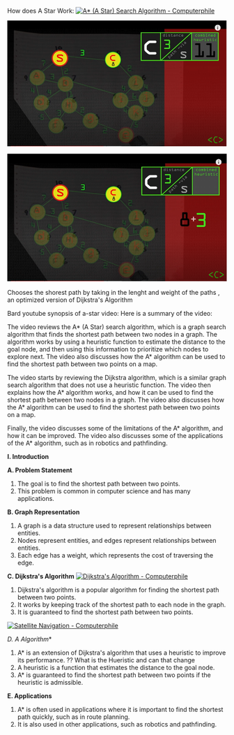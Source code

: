 How does A Star Work: 
[![A* (A Star) Search Algorithm - Computerphile](https://img.youtube.com/vi/ySN5Wnu88nE/0.jpg)](https://www.youtube.com/watch?v=ySN5Wnu88nE)

![Adding of Distance plus Path via Solved](adding_of_distance_plus_path_via_solved.PNG)

![Adding of Distance plus Path via](adding_of_distance_plus_path_via.PNG)

Chooses the shorest path by taking in the lenght and weight of the paths , an optimized version of  Dijkstra's Algorithm

Bard youtube synopsis of a-star video:
Here is a summary of the video:

The video reviews the A* (A Star) search algorithm, which is a graph search algorithm that finds the shortest path between two nodes in a graph. The algorithm works by using a heuristic function to estimate the distance to the goal node, and then using this information to prioritize which nodes to explore next. The video also discusses how the A* algorithm can be used to find the shortest path between two points on a map.

The video starts by reviewing the Dijkstra algorithm, which is a similar graph search algorithm that does not use a heuristic function. The video then explains how the A* algorithm works, and how it can be used to find the shortest path between two nodes in a graph. The video also discusses how the A* algorithm can be used to find the shortest path between two points on a map.

Finally, the video discusses some of the limitations of the A* algorithm, and how it can be improved. The video also discusses some of the applications of the A* algorithm, such as in robotics and pathfinding. 

**I. Introduction**

**A. Problem Statement**

1. The goal is to find the shortest path between two points.
2. This problem is common in computer science and has many applications.

**B. Graph Representation**

1. A graph is a data structure used to represent relationships between entities.
2. Nodes represent entities, and edges represent relationships between entities.
3. Each edge has a weight, which represents the cost of traversing the edge.

**C. Dijkstra's Algorithm**
[![Dijkstra's Algorithm - Computerphile](https://img.youtube.com/vi/GazC3A4OQTE/0.jpg)](https://www.youtube.com/watch?v=GazC3A4OQTE)

1. Dijkstra's algorithm is a popular algorithm for finding the shortest path between two points.
2. It works by keeping track of the shortest path to each node in the graph.
3. It is guaranteed to find the shortest path between two points.

[![Satellite Navigation - Computerphile](https://img.youtube.com/vi/EUrU1y5is3Y/0.jpg)](https://www.youtube.com/watch?v=EUrU1y5is3Y)

**D. A* Algorithm**

1. A* is an extension of Dijkstra's algorithm that uses a heuristic to improve its performance.
    ?? What is the Hueristic and can that change
2. A heuristic is a function that estimates the distance to the goal node.
3. A* is guaranteed to find the shortest path between two points if the heuristic is admissible.

**E. Applications**

1. A* is often used in applications where it is important to find the shortest path quickly, such as in route planning.
2. It is also used in other applications, such as robotics and pathfinding.



